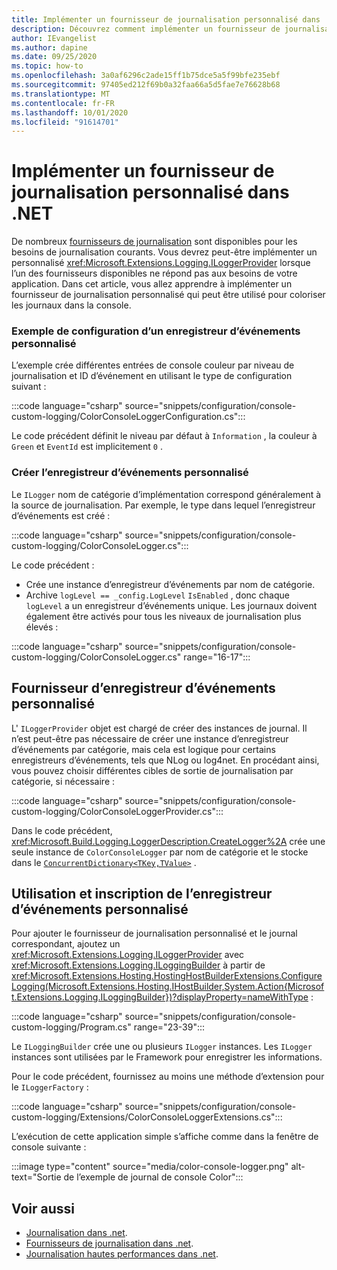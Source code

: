 ```yaml
---
title: Implémenter un fournisseur de journalisation personnalisé dans .NET
description: Découvrez comment implémenter un fournisseur de journalisation personnalisé dans vos applications .NET.
author: IEvangelist
ms.author: dapine
ms.date: 09/25/2020
ms.topic: how-to
ms.openlocfilehash: 3a0af6296c2ade15ff1b75dce5a5f99bfe235ebf
ms.sourcegitcommit: 97405ed212f69b0a32faa66a5d5fae7e76628b68
ms.translationtype: MT
ms.contentlocale: fr-FR
ms.lasthandoff: 10/01/2020
ms.locfileid: "91614701"
---
```

# <a name="implement-a-custom-logging-provider-in-net"></a>Implémenter un fournisseur de journalisation personnalisé dans .NET

De nombreux [fournisseurs de journalisation](logging-providers.md) sont disponibles pour les besoins de journalisation courants. Vous devrez peut-être implémenter un personnalisé <xref:Microsoft.Extensions.Logging.ILoggerProvider> lorsque l’un des fournisseurs disponibles ne répond pas aux besoins de votre application. Dans cet article, vous allez apprendre à implémenter un fournisseur de journalisation personnalisé qui peut être utilisé pour coloriser les journaux dans la console.

### <a name="sample-custom-logger-configuration"></a>Exemple de configuration d’un enregistreur d’événements personnalisé

L’exemple crée différentes entrées de console couleur par niveau de journalisation et ID d’événement en utilisant le type de configuration suivant :

:::code language="csharp" source="snippets/configuration/console-custom-logging/ColorConsoleLoggerConfiguration.cs":::

Le code précédent définit le niveau par défaut à `Information` , la couleur à `Green` et `EventId` est implicitement `0` .

### <a name="create-the-custom-logger"></a>Créer l’enregistreur d’événements personnalisé

Le `ILogger` nom de catégorie d’implémentation correspond généralement à la source de journalisation. Par exemple, le type dans lequel l’enregistreur d’événements est créé :

:::code language="csharp" source="snippets/configuration/console-custom-logging/ColorConsoleLogger.cs":::

Le code précédent :

- Crée une instance d’enregistreur d’événements par nom de catégorie.
- Archive `logLevel == _config.LogLevel` `IsEnabled` , donc chaque `logLevel` a un enregistreur d’événements unique. Les journaux doivent également être activés pour tous les niveaux de journalisation plus élevés :

:::code language="csharp" source="snippets/configuration/console-custom-logging/ColorConsoleLogger.cs" range="16-17":::

## <a name="custom-logger-provider"></a>Fournisseur d’enregistreur d’événements personnalisé

L' `ILoggerProvider` objet est chargé de créer des instances de journal. Il n’est peut-être pas nécessaire de créer une instance d’enregistreur d’événements par catégorie, mais cela est logique pour certains enregistreurs d’événements, tels que NLog ou log4net. En procédant ainsi, vous pouvez choisir différentes cibles de sortie de journalisation par catégorie, si nécessaire :

:::code language="csharp" source="snippets/configuration/console-custom-logging/ColorConsoleLoggerProvider.cs":::

Dans le code précédent, <xref:Microsoft.Build.Logging.LoggerDescription.CreateLogger%2A> crée une seule instance de `ColorConsoleLogger` par nom de catégorie et le stocke dans le [`ConcurrentDictionary<TKey,TValue>`](/dotnet/api/system.collections.concurrent.concurrentdictionary-2) .

## <a name="usage-and-registration-of-the-custom-logger"></a>Utilisation et inscription de l’enregistreur d’événements personnalisé

Pour ajouter le fournisseur de journalisation personnalisé et le journal correspondant, ajoutez un <xref:Microsoft.Extensions.Logging.ILoggerProvider> avec <xref:Microsoft.Extensions.Logging.ILoggingBuilder> à partir de <xref:Microsoft.Extensions.Hosting.HostingHostBuilderExtensions.ConfigureLogging(Microsoft.Extensions.Hosting.IHostBuilder,System.Action{Microsoft.Extensions.Logging.ILoggingBuilder})?displayProperty=nameWithType> :

:::code language="csharp" source="snippets/configuration/console-custom-logging/Program.cs" range="23-39":::

Le `ILoggingBuilder` crée une ou plusieurs `ILogger` instances. Les `ILogger` instances sont utilisées par le Framework pour enregistrer les informations.

Pour le code précédent, fournissez au moins une méthode d’extension pour le `ILoggerFactory` :

:::code language="csharp" source="snippets/configuration/console-custom-logging/Extensions/ColorConsoleLoggerExtensions.cs":::

L’exécution de cette application simple s’affiche comme dans la fenêtre de console suivante :

:::image type="content" source="media/color-console-logger.png" alt-text="Sortie de l’exemple de journal de console Color":::

## <a name="see-also"></a>Voir aussi

- [Journalisation dans .net](logging.md).
- [Fournisseurs de journalisation dans .net](logging-providers.md).
- [Journalisation hautes performances dans .net](high-performance-logging.md).
